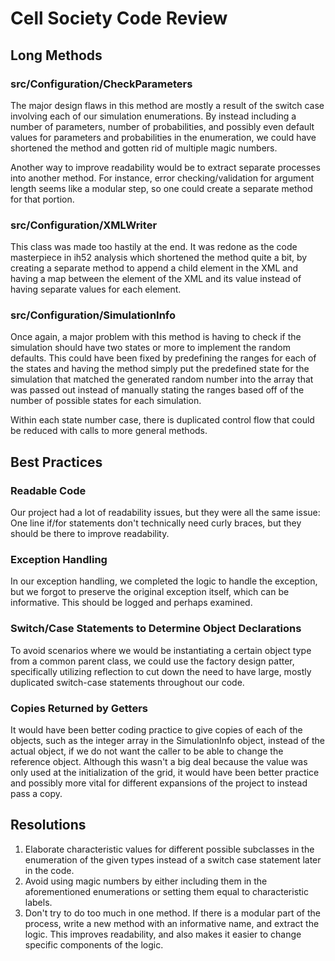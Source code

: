 # Cell Society Code Review

## Long Methods

### src/Configuration/CheckParameters
The major design flaws in this method are mostly a result of the switch case involving each of our simulation enumerations. By instead including a number of parameters, number of probabilities, and possibly even default values for parameters and probabilities in the enumeration, we could have shortened the method and gotten rid of multiple magic numbers.

Another way to improve readability would be to extract separate processes into another method. For instance, error checking/validation for argument length seems like a modular step, so one could create a separate method for that portion. 

### src/Configuration/XMLWriter
This class was made too hastily at the end. It was redone as the code masterpiece in ih52 analysis which shortened the method quite a bit, by creating a separate method to append a child element in the XML and having a map between the element of the XML and its value instead of having separate values for each element.

### src/Configuration/SimulationInfo
Once again, a major problem with this method is having to check if the simulation should have two states or more to implement the random defaults. This could have been fixed by predefining the ranges for each of the states and having the method simply put the predefined state for the simulation that matched the generated random number into the array that was passed out instead of manually stating the ranges based off of the number of possible states for each simulation.

Within each state number case, there is duplicated control flow that could be reduced with calls to more general methods.

## Best Practices

### Readable Code
Our project had a lot of readability issues, but they were all the same issue: One line if/for statements don't technically need curly braces, but they should be there to improve readability.

### Exception Handling
In our exception handling, we completed the logic to handle the exception, but we forgot to preserve the original exception itself, which can be informative. This should be logged and perhaps examined.

### Switch/Case Statements to Determine Object Declarations
To avoid scenarios where we would be instantiating a certain object type from a common parent class, we could use the factory design patter, specifically utilizing reflection to cut down the need to have large, mostly duplicated switch-case statements throughout our code.

### Copies Returned by Getters
It would have been better coding practice to give copies of each of the objects, such as the integer array in the SimulationInfo object, instead of the actual object, if we do not want the caller to be able to change the reference object. Although this wasn't a big deal because the value was only used at the initialization of the grid, it would have been better practice and possibly more vital for different expansions of the project to instead pass a copy.


## Resolutions
1. Elaborate characteristic values for different possible subclasses in the enumeration of the given types instead of a switch case statement later in the code.
2. Avoid using magic numbers by either including them in the aforementioned enumerations or setting them equal to characteristic labels.
3. Don't try to do too much in one method. If there is a modular part of the process, write a new method with an informative name, and extract the logic. This improves readability, and also makes it easier to change specific components of the logic. 